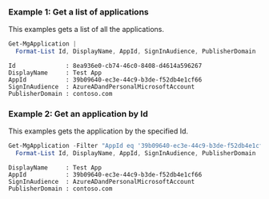 ### Example 1: Get a list of applications

This examples gets a list of all the applications.

```powershell
Get-MgApplication | 
  Format-List Id, DisplayName, AppId, SignInAudience, PublisherDomain
```

```Output
Id              : 8ea936e0-cb74-46c0-8408-d4614a596267
DisplayName     : Test App
AppId           : 39b09640-ec3e-44c9-b3de-f52db4e1cf66
SignInAudience  : AzureADandPersonalMicrosoftAccount
PublisherDomain : contoso.com
```

### Example 2: Get an application by Id

This examples gets the application by the specified Id.

```powershell
Get-MgApplication -Filter "AppId eq '39b09640-ec3e-44c9-b3de-f52db4e1cf66'" | 
  Format-List Id, DisplayName, AppId, SignInAudience, PublisherDomain
```

```Output
DisplayName     : Test App
AppId           : 39b09640-ec3e-44c9-b3de-f52db4e1cf66
SignInAudience  : AzureADandPersonalMicrosoftAccount
PublisherDomain : contoso.com
```
